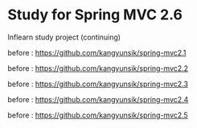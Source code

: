 # Study for Spring MVC 2.6

Inflearn study project (continuing)

before : https://github.com/kangyunsik/spring-mvc2.1

before : https://github.com/kangyunsik/spring-mvc2.2

before : https://github.com/kangyunsik/spring-mvc2.3

before : https://github.com/kangyunsik/spring-mvc2.4

before : https://github.com/kangyunsik/spring-mvc2.5